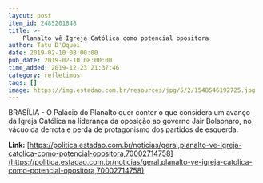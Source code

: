 ```yaml
---
layout: post
item_id: 2485201848
title: >-
    Planalto vê Igreja Católica como potencial opositora
author: Tatu D'Oquei
date: 2019-02-10 08:00:00
pub_date: 2019-02-10 08:00:00
time_added: 2019-12-23 21:37:46
category: refletimos
tags: []
image: https://img.estadao.com.br/resources/jpg/5/2/1548546192725.jpg
---
```


BRASÍLIA - O Palácio do Planalto quer conter o que considera um avanço da Igreja Católica na liderança da oposição ao governo Jair Bolsonaro, no vácuo da derrota e perda de protagonismo dos partidos de esquerda.

**Link:** [https://politica.estadao.com.br/noticias/geral,planalto-ve-igreja-catolica-como-potencial-opositora,70002714758](https://politica.estadao.com.br/noticias/geral,planalto-ve-igreja-catolica-como-potencial-opositora,70002714758)

